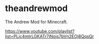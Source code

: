 theandrewmod
============

The Andrew Mod for Minecraft.

https://www.youtube.com/playlist?list=PLic4mtrLGKATr7iNojs7bVn2EOj8QqsQr
